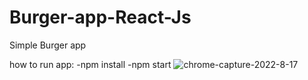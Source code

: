 # Burger-app-React-Js
Simple Burger app

how to run app:
-npm install 
-npm start
![chrome-capture-2022-8-17](https://user-images.githubusercontent.com/36125167/190874617-4c2bfcb8-e30c-4a59-b9f8-70d46c4e9105.gif)
